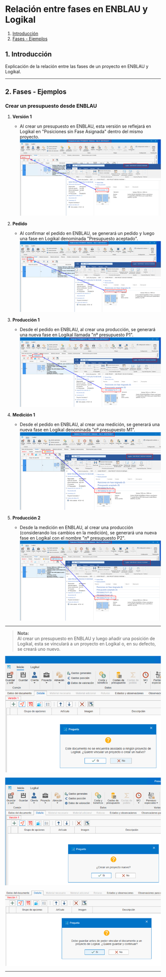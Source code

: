 # Relación entre fases en ENBLAU y Logikal

1. [Introducción](#1-introduccion)
2. [Fases - Ejemplos](#2-fases-ejemplos)

## 1. Introducción
Explicación de la relación entre las fases de un proyecto en ENBLAU y Logikal.

---

## 2. Fases - Ejemplos
### Crear un presupuesto desde ENBLAU

1. **Versión 1**  
    - Al crear un presupuesto en ENBLAU, esta versión se reflejará en Logikal en "Posiciones sin Fase Asignada" dentro del mismo proyecto.  
      ![Version](Imagenes/UT_ENBLAU_LOGIKAL/f1_version.png)

2. **Pedido**  
    - Al confirmar el pedido en ENBLAU, se generará un pedido y luego una fase en Logikal denominada "Presupuesto aceptado".  
      ![Pedido](Imagenes/UT_ENBLAU_LOGIKAL/f2_pedido.png)

3. **Producción 1**  
    - Desde el pedido en ENBLAU, al crear una producción, se generará una nueva fase en Logikal llamada "nº presupuesto P1".  
      ![Producción 1](Imagenes/UT_ENBLAU_LOGIKAL/f3_produccion.png)

4. **Medición 1**  
    - Desde el pedido en ENBLAU, al crear una medición, se generará una nueva fase en Logikal denominada "nº presupuesto M1".  
      ![Medición 1](Imagenes/UT_ENBLAU_LOGIKAL/f4_medicion.png)

5. **Producción 2**  
    - Desde la medición en ENBLAU, al crear una producción (considerando los cambios en la medición), se generará una nueva fase en Logikal con el nombre "nº presupuesto P2".  
      ![Producción 2](Imagenes/UT_ENBLAU_LOGIKAL/f5_produccion2.png)

---

> **Nota:**  
> Al crear un presupuesto en ENBLAU y luego añadir una posición de Logikal, esta se vinculará a un proyecto en Logikal o, en su defecto, se creará uno nuevo.

  ![Vincular proyecto](Imagenes/UT_ENBLAU_LOGIKAL/vincular_proyecto.png)

  ![Vincular proyecto](Imagenes/UT_ENBLAU_LOGIKAL/vincular_proyecto2.png)

  ![Vincular proyecto](Imagenes/UT_ENBLAU_LOGIKAL/vincular_proyecto3.png)

---
